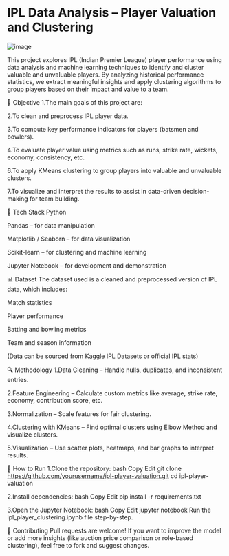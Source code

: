 # IPL Data Analysis – Player Valuation and Clustering


![image](https://github.com/user-attachments/assets/990684c0-1a42-42a5-9ba8-2e6bdf05967a)


This project explores IPL (Indian Premier League) player performance using data analysis and machine learning techniques to identify and cluster valuable and unvaluable players. By analyzing historical performance statistics, we extract meaningful insights and apply clustering algorithms to group players based on their impact and value to a team.



📌 Objective
1.The main goals of this project are:

2.To clean and preprocess IPL player data.

3.To compute key performance indicators for players (batsmen and bowlers).

4.To evaluate player value using metrics such as runs, strike rate, wickets, economy, consistency, etc.

6.To apply KMeans clustering to group players into valuable and unvaluable clusters.

7.To visualize and interpret the results to assist in data-driven decision-making for team building.




🧰 Tech Stack
Python

Pandas – for data manipulation

Matplotlib / Seaborn – for data visualization

Scikit-learn – for clustering and machine learning

Jupyter Notebook – for development and demonstration




📊 Dataset
The dataset used is a cleaned and preprocessed version of IPL data, which includes:

Match statistics

Player performance

Batting and bowling metrics

Team and season information

(Data can be sourced from Kaggle IPL Datasets or official IPL stats)




🔍 Methodology
1.Data Cleaning – Handle nulls, duplicates, and inconsistent entries.

2.Feature Engineering – Calculate custom metrics like average, strike rate, economy, contribution score, etc.

3.Normalization – Scale features for fair clustering.

4.Clustering with KMeans – Find optimal clusters using Elbow Method and visualize clusters.

5.Visualization – Use scatter plots, heatmaps, and bar graphs to interpret results.



🚀 How to Run
1.Clone the repository:
bash
Copy
Edit
git clone https://github.com/yourusername/ipl-player-valuation.git
cd ipl-player-valuation

2.Install dependencies:
bash
Copy
Edit
pip install -r requirements.txt

3.Open the Jupyter Notebook:
bash
Copy
Edit
jupyter notebook
Run the ipl_player_clustering.ipynb file step-by-step.



🤝 Contributing
Pull requests are welcome! If you want to improve the model or add more insights (like auction price comparison or role-based clustering), feel free to fork and suggest changes.


